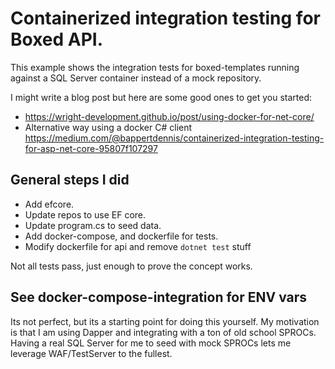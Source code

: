 # Containerized integration testing for Boxed API.

This example shows the integration tests for boxed-templates running against a SQL Server container instead of a mock repository.

I might write a blog post but here are some good ones to get you started:

- https://wright-development.github.io/post/using-docker-for-net-core/
- Alternative way using a docker C# client https://medium.com/@bappertdennis/containerized-integration-testing-for-asp-net-core-95807f107297

## General steps I did

- Add efcore.
- Update repos to use EF core.
- Update program.cs to seed data.
- Add docker-compose, and dockerfile for tests.
- Modify dockerfile for api and remove `dotnet test` stuff

Not all tests pass, just enough to prove the concept works.

## See docker-compose-integration for ENV vars

Its not perfect, but its a starting point for doing this yourself. My motivation is that I am using Dapper and integrating with a ton of old school SPROCs. Having a real SQL Server for me to seed with mock SPROCs lets me leverage WAF/TestServer to the fullest.